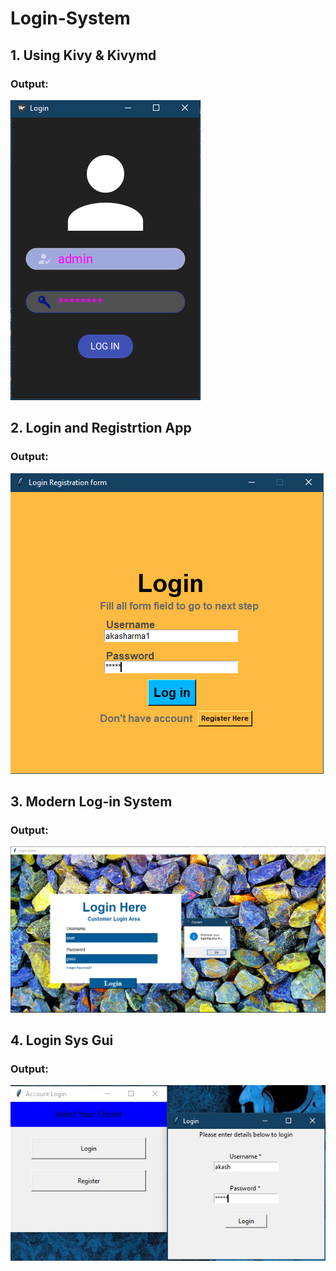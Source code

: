 # Login-System

## 1. Using Kivy & Kivymd

### Output:

<img src = "using kivy & kivymd/output.png">

</br>

## 2. Login and Registrtion App

### Output:

<img src = "Login and Registration app/output.png">

</br>

## 3. Modern Log-in System 

### Output:

<img src = "modern log-in system/output.png">

</br>

## 4. Login Sys Gui

### Output:

<img src = "login sys gui/output.png">
